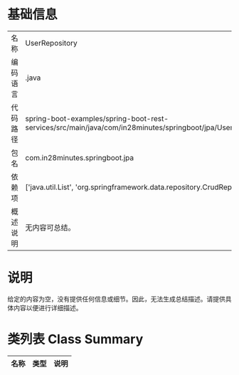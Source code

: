 # 基础信息

|      |      |
|------|------|
| 名称 | UserRepository |
| 编码语言 | .java |
| 代码路径 | spring-boot-examples/spring-boot-rest-services/src/main/java/com/in28minutes/springboot/jpa/UserRepository.java |
| 包名 | com.in28minutes.springboot.jpa |
| 依赖项 | ['java.util.List', 'org.springframework.data.repository.CrudRepository'] |
| 概述说明 | 无内容可总结。 |

# 说明

给定的内容为空，没有提供任何信息或细节。因此，无法生成总结描述。请提供具体内容以便进行详细描述。

# 类列表 Class Summary

| 名称   | 类型  | 说明 |
|-------|------|-------------|




